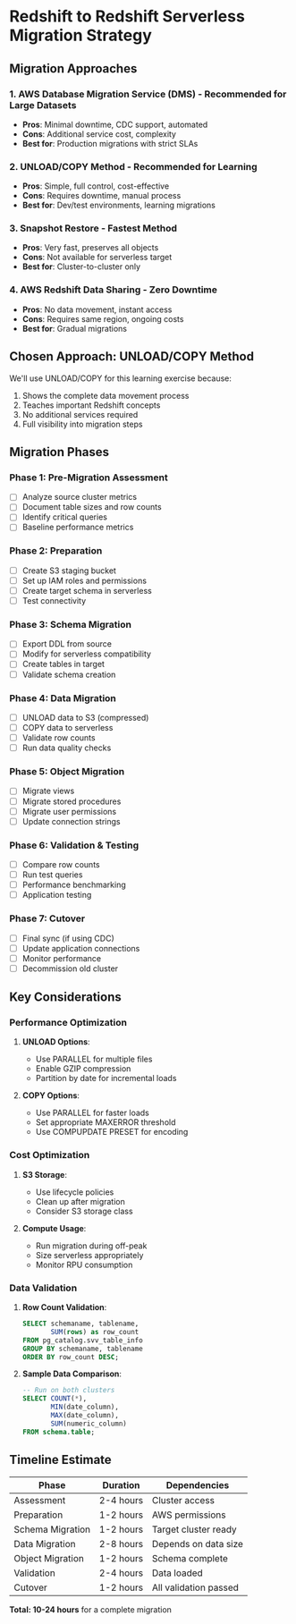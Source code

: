 # Redshift to Redshift Serverless Migration Strategy

## Migration Approaches

### 1. AWS Database Migration Service (DMS) - Recommended for Large Datasets
- **Pros**: Minimal downtime, CDC support, automated
- **Cons**: Additional service cost, complexity
- **Best for**: Production migrations with strict SLAs

### 2. UNLOAD/COPY Method - Recommended for Learning
- **Pros**: Simple, full control, cost-effective
- **Cons**: Requires downtime, manual process
- **Best for**: Dev/test environments, learning migrations

### 3. Snapshot Restore - Fastest Method
- **Pros**: Very fast, preserves all objects
- **Cons**: Not available for serverless target
- **Best for**: Cluster-to-cluster only

### 4. AWS Redshift Data Sharing - Zero Downtime
- **Pros**: No data movement, instant access
- **Cons**: Requires same region, ongoing costs
- **Best for**: Gradual migrations

## Chosen Approach: UNLOAD/COPY Method

We'll use UNLOAD/COPY for this learning exercise because:
1. Shows the complete data movement process
2. Teaches important Redshift concepts
3. No additional services required
4. Full visibility into migration steps

## Migration Phases

### Phase 1: Pre-Migration Assessment
- [ ] Analyze source cluster metrics
- [ ] Document table sizes and row counts
- [ ] Identify critical queries
- [ ] Baseline performance metrics

### Phase 2: Preparation
- [ ] Create S3 staging bucket
- [ ] Set up IAM roles and permissions
- [ ] Create target schema in serverless
- [ ] Test connectivity

### Phase 3: Schema Migration
- [ ] Export DDL from source
- [ ] Modify for serverless compatibility
- [ ] Create tables in target
- [ ] Validate schema creation

### Phase 4: Data Migration
- [ ] UNLOAD data to S3 (compressed)
- [ ] COPY data to serverless
- [ ] Validate row counts
- [ ] Run data quality checks

### Phase 5: Object Migration
- [ ] Migrate views
- [ ] Migrate stored procedures
- [ ] Migrate user permissions
- [ ] Update connection strings

### Phase 6: Validation & Testing
- [ ] Compare row counts
- [ ] Run test queries
- [ ] Performance benchmarking
- [ ] Application testing

### Phase 7: Cutover
- [ ] Final sync (if using CDC)
- [ ] Update application connections
- [ ] Monitor performance
- [ ] Decommission old cluster

## Key Considerations

### Performance Optimization
1. **UNLOAD Options**:
   - Use PARALLEL for multiple files
   - Enable GZIP compression
   - Partition by date for incremental loads

2. **COPY Options**:
   - Use PARALLEL for faster loads
   - Set appropriate MAXERROR threshold
   - Use COMPUPDATE PRESET for encoding

### Cost Optimization
1. **S3 Storage**:
   - Use lifecycle policies
   - Clean up after migration
   - Consider S3 storage class

2. **Compute Usage**:
   - Run migration during off-peak
   - Size serverless appropriately
   - Monitor RPU consumption

### Data Validation
1. **Row Count Validation**:
   ```sql
   SELECT schemaname, tablename, 
          SUM(rows) as row_count
   FROM pg_catalog.svv_table_info
   GROUP BY schemaname, tablename
   ORDER BY row_count DESC;
   ```

2. **Sample Data Comparison**:
   ```sql
   -- Run on both clusters
   SELECT COUNT(*), 
          MIN(date_column), 
          MAX(date_column),
          SUM(numeric_column)
   FROM schema.table;
   ```

## Timeline Estimate

| Phase | Duration | Dependencies |
|-------|----------|--------------|
| Assessment | 2-4 hours | Cluster access |
| Preparation | 1-2 hours | AWS permissions |
| Schema Migration | 1-2 hours | Target cluster ready |
| Data Migration | 2-8 hours | Depends on data size |
| Object Migration | 1-2 hours | Schema complete |
| Validation | 2-4 hours | Data loaded |
| Cutover | 1-2 hours | All validation passed |

**Total: 10-24 hours** for a complete migration
